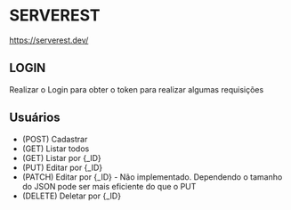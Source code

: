 # SERVEREST

https://serverest.dev/


## LOGIN

Realizar o Login para obter o token para realizar algumas requisições

## Usuários

- (POST) Cadastrar 
- (GET) Listar todos
- (GET) Listar por {_ID}
- (PUT) Editar por {_ID}
- (PATCH) Editar por {_ID} - Não implementado. Dependendo o tamanho do JSON pode ser mais eficiente do que o PUT
- (DELETE) Deletar por {_ID}